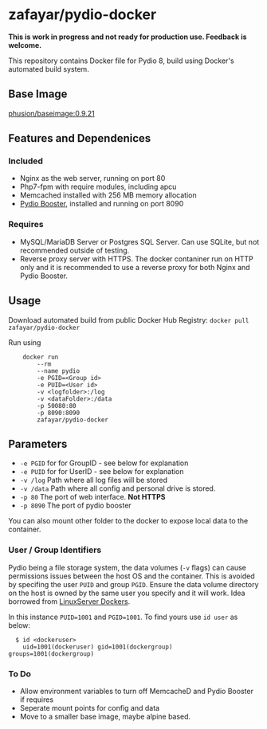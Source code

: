 # zafayar/pydio-docker

**This is work in progress and not ready for production use.  Feedback is welcome.**

This repository contains Docker file for Pydio 8, build using Docker's automated build system.

## Base Image
[phusion/baseimage:0.9.21](http://phusion.github.io/baseimage-docker/)

## Features and Dependenices

### Included
* Nginx as the web server, running on port 80
* Php7-fpm with require modules, including apcu
* Memcached installed with 256 MB memory allocation
* [Pydio Booster](https://pydio.com/en/pydio-booster), installed and running on port 8090

### Requires
* MySQL/MariaDB Server or Postgres SQL Server.  Can use SQLite, but not recommended outside of testing.
* Reverse proxy server with HTTPS. The docker contaniner run on HTTP only and it is recommended to use a reverse proxy for both Nginx and Pydio Booster.

## Usage
Download automated build from public Docker Hub Registry: 
```docker pull zafayar/pydio-docker```

Run using

```
	docker run 
		--rm 
		--name pydio 
		-e PGID=<Group id> 
		-e PUID=<User id> 
		-v <logfolder>:/log 
		-v <dataFolder>:/data 
		-p 50080:80 
		-p 8090:8090  
		zafayar/pydio-docker
```

## Parameters

* `-e PGID`	for for GroupID - see below for explanation
* `-e PUID`	for for UserID - see below for explanation
* `-v /log`	Path where all log files will be stored
* `-v /data`	Path where all config and personal drive is stored.  
* `-p 80`	The port of web interface.  **Not HTTPS**
* `-p 8090`	The port of pydio booster

You can also mount other folder to the docker to expose local data to the container.  

### User / Group Identifiers

Pydio being a file storage system, the data volumes (`-v` flags) can cause permissions issues between the host OS and the container. 
This is avoided by specifing the user `PUID` and group `PGID`. Ensure the data volume directory on the host is owned by the same user you specify and it will work.  Idea borrowed from [LinuxServer Dockers](https://hub.docker.com/u/linuxserver/).

In this instance `PUID=1001` and `PGID=1001`. To find yours use `id user` as below:

```
  $ id <dockeruser>
    uid=1001(dockeruser) gid=1001(dockergroup) groups=1001(dockergroup)
```




### To Do
* Allow environment variables to turn off MemcacheD and Pydio Booster if requires
* Seperate mount points for config and data
* Move to a smaller base image, maybe alpine based.

 
